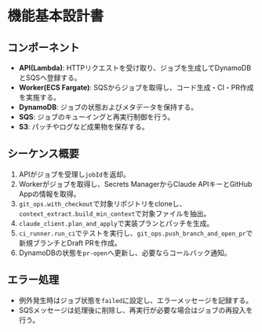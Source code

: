 # 機能基本設計書

## コンポーネント
- **API(Lambda)**: HTTPリクエストを受け取り、ジョブを生成してDynamoDBとSQSへ登録する。
- **Worker(ECS Fargate)**: SQSからジョブを取得し、コード生成・CI・PR作成を実施する。
- **DynamoDB**: ジョブの状態およびメタデータを保持する。
- **SQS**: ジョブのキューイングと再実行制御を行う。
- **S3**: パッチやログなど成果物を保存する。

## シーケンス概要
1. APIがジョブを受理し`jobId`を返却。
2. Workerがジョブを取得し、Secrets ManagerからClaude APIキーとGitHub Appの情報を取得。
3. `git_ops.with_checkout`で対象リポジトリをcloneし、`context_extract.build_min_context`で対象ファイルを抽出。
4. `claude_client.plan_and_apply`で実装プランとパッチを生成。
5. `ci_runner.run_ci`でテストを実行し、`git_ops.push_branch_and_open_pr`で新規ブランチとDraft PRを作成。
6. DynamoDBの状態を`pr-open`へ更新し、必要ならコールバック通知。

## エラー処理
- 例外発生時はジョブ状態を`failed`に設定し、エラーメッセージを記録する。
- SQSメッセージは処理後に削除し、再実行が必要な場合はジョブの再投入を行う。
